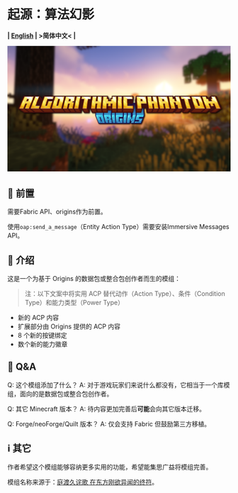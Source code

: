 # 起源：算法幻影

**| [English](README.md) | >简体中文< |**

![Banner](oap_title.png)

## 📌 前置

需要Fabric API、origins作为前置。

使用`oap:send_a_message`（Entity Action Type）需要安装Immersive Messages API。

## 📑 介绍

这是一个为基于 Origins 的数据包或整合包创作者而生的模组：

> 注：以下文案中将实用 ACP 替代动作（Action Type）、条件（Condition Type）和能力类型（Power Type）

- 新的 ACP 内容
- 扩展部分由 Origins 提供的 ACP 内容
- 8 个新的按键绑定
- 数个新的能力徽章

## 💭 Q&A

Q: 这个模组添加了什么？
A: 对于游戏玩家们来说什么都没有，它相当于一个库模组，面向的是数据包或整合包创作者。

Q: 其它 Minecraft 版本？
A: 待内容更加完善后**可能**会向其它版本迁移。

Q: Forge/neoForge/Quilt 版本？
A: 仅会支持 Fabric 但鼓励第三方移植。

## ℹ️ 其它

作者希望这个模组能够容纳更多实用的功能，希望能集思广益将模组完善。

模组名称来源于：[庭渡久诧歌 在东方刚欲异闻的终符](https://thbwiki.cc/%E5%BA%AD%E6%B8%A1%E4%B9%85%E4%BE%98%E6%AD%8C)。
